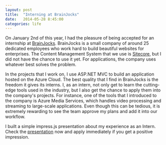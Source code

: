 ```yaml
---
layout: post
title:  "Interning at BrainJocks"
date:   2014-05-28 8:45:00
categories: life
---
```


On January 2nd of this year, I had the pleasure of being accepted for an internship at [BrainJocks][brain-jocks]. BrainJocks is a small company of around 25 dedicated employees who work hard to build beautiful websites for enterprises. The Content Management System that we use is [Sitecore][sitecore], but I did not have the chance to use it yet. For applications, the company uses whatever best solves the problem.

In the projects that I work on, I use ASP.NET MVC to build an application hosted on the Azure Cloud. The best quality that I find in BrainJocks is the freedom it gives its interns. I, as an intern, not only get to learn the cutting-edge tools used in the industry, but I also get the chance to apply them into the company's projects. For instance, one of the tools that I introduced to the company is Azure Media Services, which handles video processing and streaming to large-scale applications. Even though this can be tedious, it is extremely rewarding to see the team approve my plans and add it into our workflow.

I built a simple impress.js presentation about my experience as an Intern. Check the [presentation][coop-presentation] now and apply immediately if you get a positive impression.

[brain-jocks]: http://www.brainjocks.com
[sitecore]: http://www.sitecore.net
[coop-presentation]: http://shamadeh.com/co-op-presentation/index.html

